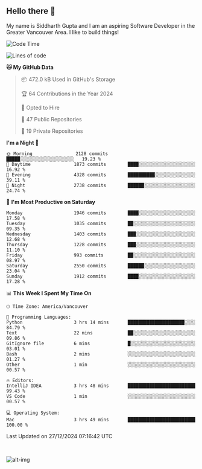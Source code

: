 ## Hello there :wave:

My name is Siddharth Gupta and I am an aspiring Software Developer in the Greater Vancouver Area. I like to build things!

<!-- ![gif](https://github.com/siddg97/siddg97/blob/master/dino.gif) -->

<!--START_SECTION:waka-->
![Code Time](http://img.shields.io/badge/Code%20Time-2%2C003%20hrs%2023%20mins-blue)

![Lines of code](https://img.shields.io/badge/From%20Hello%20World%20I%27ve%20Written-15.7%20million%20lines%20of%20code-blue)

**🐱 My GitHub Data** 

> 📦 472.0 kB Used in GitHub's Storage 
 > 
> 🏆 64 Contributions in the Year 2024
 > 
> 💼 Opted to Hire
 > 
> 📜 47 Public Repositories 
 > 
> 🔑 19 Private Repositories 
 > 
**I'm a Night 🦉** 

```text
🌞 Morning                2128 commits        █████░░░░░░░░░░░░░░░░░░░░   19.23 % 
🌆 Daytime                1873 commits        ████░░░░░░░░░░░░░░░░░░░░░   16.92 % 
🌃 Evening                4328 commits        ██████████░░░░░░░░░░░░░░░   39.11 % 
🌙 Night                  2738 commits        ██████░░░░░░░░░░░░░░░░░░░   24.74 % 
```
📅 **I'm Most Productive on Saturday** 

```text
Monday                   1946 commits        ████░░░░░░░░░░░░░░░░░░░░░   17.58 % 
Tuesday                  1035 commits        ██░░░░░░░░░░░░░░░░░░░░░░░   09.35 % 
Wednesday                1403 commits        ███░░░░░░░░░░░░░░░░░░░░░░   12.68 % 
Thursday                 1228 commits        ███░░░░░░░░░░░░░░░░░░░░░░   11.10 % 
Friday                   993 commits         ██░░░░░░░░░░░░░░░░░░░░░░░   08.97 % 
Saturday                 2550 commits        ██████░░░░░░░░░░░░░░░░░░░   23.04 % 
Sunday                   1912 commits        ████░░░░░░░░░░░░░░░░░░░░░   17.28 % 
```


📊 **This Week I Spent My Time On** 

```text
🕑︎ Time Zone: America/Vancouver

💬 Programming Languages: 
Python                   3 hrs 14 mins       █████████████████████░░░░   84.79 % 
Text                     22 mins             ██░░░░░░░░░░░░░░░░░░░░░░░   09.86 % 
GitIgnore file           6 mins              █░░░░░░░░░░░░░░░░░░░░░░░░   03.01 % 
Bash                     2 mins              ░░░░░░░░░░░░░░░░░░░░░░░░░   01.27 % 
Other                    1 min               ░░░░░░░░░░░░░░░░░░░░░░░░░   00.57 % 

🔥 Editors: 
IntelliJ IDEA            3 hrs 48 mins       █████████████████████████   99.43 % 
VS Code                  1 min               ░░░░░░░░░░░░░░░░░░░░░░░░░   00.57 % 

💻 Operating System: 
Mac                      3 hrs 49 mins       █████████████████████████   100.00 % 
```


 Last Updated on 27/12/2024 07:16:42 UTC
<!--END_SECTION:waka-->

<br>

![alt-img](https://github-readme-stats.vercel.app/api?username=siddg97&count_private=true&theme=nightowl&show_icons=true)


